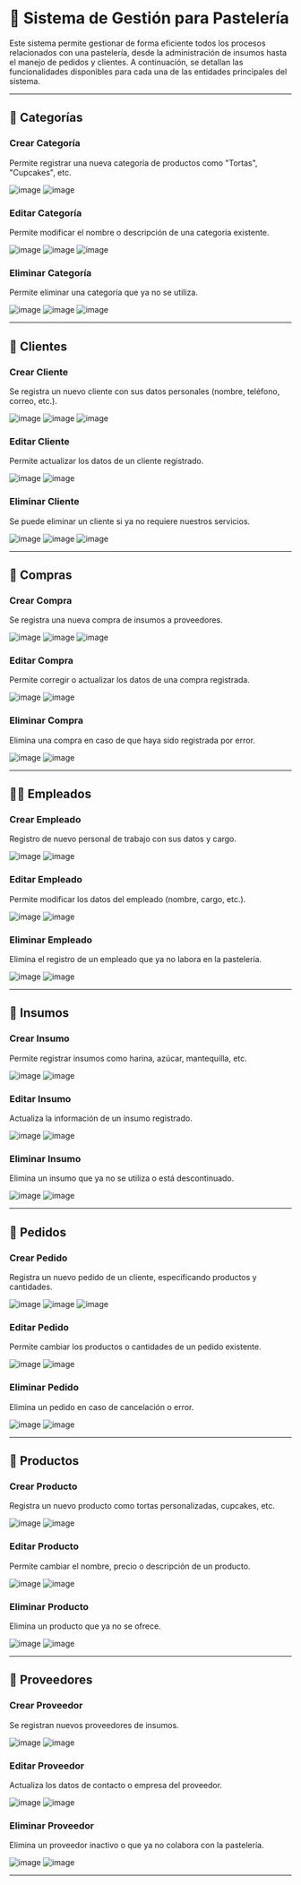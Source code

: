 # 🍰 Sistema de Gestión para Pastelería

Este sistema permite gestionar de forma eficiente todos los procesos relacionados con una pastelería, desde la administración de insumos hasta el manejo de pedidos y clientes. A continuación, se detallan las funcionalidades disponibles para cada una de las entidades principales del sistema.

---

## 📂 Categorías

### Crear Categoría
Permite registrar una nueva categoría de productos como "Tortas", "Cupcakes", etc.

![image](https://github.com/user-attachments/assets/812c03c3-b3a9-478e-ad4e-f586c956855c)
![image](https://github.com/user-attachments/assets/3a8909e5-922f-4404-85aa-638afde3b07a)


### Editar Categoría
Permite modificar el nombre o descripción de una categoría existente.

![image](https://github.com/user-attachments/assets/181ebcc7-85f2-45a9-9fb4-02a87c6968e8)
![image](https://github.com/user-attachments/assets/b5732f26-078f-4de5-9098-cacf7425dd5a)
![image](https://github.com/user-attachments/assets/727057bd-d59c-4835-ae0e-49a18f067a26)

### Eliminar Categoría
Permite eliminar una categoría que ya no se utiliza.

![image](https://github.com/user-attachments/assets/66a7af3b-049c-4fda-8631-763d43c349e1)
![image](https://github.com/user-attachments/assets/a5438146-e098-4f41-83ec-3f53d59f935c)
![image](https://github.com/user-attachments/assets/43d306fb-16e5-4274-9871-cf469a9264eb)

---

## 👤 Clientes

### Crear Cliente
Se registra un nuevo cliente con sus datos personales (nombre, teléfono, correo, etc.).

![image](https://github.com/user-attachments/assets/1ea61fd2-5335-4719-9a0e-51ab3cb194c4)
![image](https://github.com/user-attachments/assets/89578f44-93cd-45bf-8db5-0feb0a41eb5e)
![image](https://github.com/user-attachments/assets/96463d2d-5b82-4195-9083-be47b8b4ff2b)

### Editar Cliente
Permite actualizar los datos de un cliente registrado.

![image](https://github.com/user-attachments/assets/2343cfb5-a487-40cb-80fa-af3a9d177620)
![image](https://github.com/user-attachments/assets/1d0c0664-3749-45d6-92a3-289ec91b33ef)

### Eliminar Cliente
Se puede eliminar un cliente si ya no requiere nuestros servicios.

![image](https://github.com/user-attachments/assets/07f62314-44b2-44aa-92ff-b95335379a1a)
![image](https://github.com/user-attachments/assets/79bece94-ba15-41b4-b54e-bdd6bad42cbf)
![image](https://github.com/user-attachments/assets/8589c45f-4f76-4a49-9443-3ec91f2bc548)

---

## 🧾 Compras

### Crear Compra
Se registra una nueva compra de insumos a proveedores.

![image](https://github.com/user-attachments/assets/0cf75141-99d0-4ac0-bba3-66d7f8624a3f)
![image](https://github.com/user-attachments/assets/dba7be65-cf31-4d6d-99ab-5231eb2bb6c4)
![image](https://github.com/user-attachments/assets/2f5dca3f-2194-49c6-9931-5b86dcae92dc)

### Editar Compra
Permite corregir o actualizar los datos de una compra registrada.

![image](https://github.com/user-attachments/assets/be8c8155-805c-432c-9ae8-7af0648ee376)
![image](https://github.com/user-attachments/assets/82bf5e4d-9ce4-4f12-afd7-167270ed96b0)

### Eliminar Compra
Elimina una compra en caso de que haya sido registrada por error.

![image](https://github.com/user-attachments/assets/1a11bcea-9136-46b8-9b8f-f78ce05841d7)
![image](https://github.com/user-attachments/assets/141f10dc-5c93-4b9c-a0bd-649e0aad31f8)

---

## 🧑‍🍳 Empleados

### Crear Empleado
Registro de nuevo personal de trabajo con sus datos y cargo.

![image](https://github.com/user-attachments/assets/f1ae6335-6499-43a4-b7e0-2210be2235fc)
![image](https://github.com/user-attachments/assets/881f707b-1180-4828-bcc0-4be8ab99e18c)

### Editar Empleado
Permite modificar los datos del empleado (nombre, cargo, etc.).

![image](https://github.com/user-attachments/assets/b4557c37-a149-4b20-9352-04179f3aa354)
![image](https://github.com/user-attachments/assets/14b853ce-1b1e-4e88-8389-7abeb1f169ab)

### Eliminar Empleado
Elimina el registro de un empleado que ya no labora en la pastelería.

![image](https://github.com/user-attachments/assets/b873dd73-904d-4fe2-b913-9af8a31b6cd1)
![image](https://github.com/user-attachments/assets/82a37a41-78cc-4f72-a6e5-6995ebf0c5ac)

---

## 🧂 Insumos

### Crear Insumo
Permite registrar insumos como harina, azúcar, mantequilla, etc.

![image](https://github.com/user-attachments/assets/2818151d-fa93-4d0a-b542-7071946e03f0)
![image](https://github.com/user-attachments/assets/58f4eede-3dae-4ad4-b2c1-c3d20a6286b1)

### Editar Insumo
Actualiza la información de un insumo registrado.

![image](https://github.com/user-attachments/assets/97b69cda-a13f-46f9-986c-206431267402)
![image](https://github.com/user-attachments/assets/5c3eeef7-4e36-4893-996c-882e0b908798)

### Eliminar Insumo
Elimina un insumo que ya no se utiliza o está descontinuado.

![image](https://github.com/user-attachments/assets/39a464e1-4cc6-4d20-a38e-7f177119503d)
![image](https://github.com/user-attachments/assets/17963ffd-c592-486b-9b3d-aebaf664d4f4)

---

## 🛒 Pedidos

### Crear Pedido
Registra un nuevo pedido de un cliente, especificando productos y cantidades.

![image](https://github.com/user-attachments/assets/5f446e62-8280-4adb-85d5-537cd8f20176)
![image](https://github.com/user-attachments/assets/76dc783b-42cf-4342-a46b-a481c8f0ea7e)
![image](https://github.com/user-attachments/assets/bcc85b8a-bb5f-4294-b987-4616c73b2e02)


### Editar Pedido
Permite cambiar los productos o cantidades de un pedido existente.

![image](https://github.com/user-attachments/assets/a920cd48-c766-4411-8c92-2d50d7a139c0)
![image](https://github.com/user-attachments/assets/70a96b21-c495-4455-a6fb-94d2c41a5384)

### Eliminar Pedido
Elimina un pedido en caso de cancelación o error.

![image](https://github.com/user-attachments/assets/ef47ac30-b02b-4a15-ad1d-961625e77aff)
![image](https://github.com/user-attachments/assets/7b449c55-555c-4ad3-a24c-8e538a389402)

---

## 🎂 Productos

### Crear Producto
Registra un nuevo producto como tortas personalizadas, cupcakes, etc.

![image](https://github.com/user-attachments/assets/e03521ba-488b-45bb-abe6-56e45ce345f8)
![image](https://github.com/user-attachments/assets/2b7320f1-e8cc-4fdc-a4b3-8be3d87af346)

### Editar Producto
Permite cambiar el nombre, precio o descripción de un producto.

![image](https://github.com/user-attachments/assets/685e9d1c-725c-4286-9b1a-6db5aa721831)
![image](https://github.com/user-attachments/assets/c4817649-acba-4f8f-b711-b7c9f4eb1f60)

### Eliminar Producto
Elimina un producto que ya no se ofrece.

![image](https://github.com/user-attachments/assets/0b6c5a70-1799-4618-82a3-5c45b3a12f7a)
![image](https://github.com/user-attachments/assets/ab06c06f-aca1-492a-960c-7b4c1ef9ee33)

---

## 🚚 Proveedores

### Crear Proveedor
Se registran nuevos proveedores de insumos.

![image](https://github.com/user-attachments/assets/5999d742-84c3-4cfd-9131-bd0e3aea5d32)
![image](https://github.com/user-attachments/assets/f54a6c90-9b26-4498-b579-170de5057d45)

### Editar Proveedor
Actualiza los datos de contacto o empresa del proveedor.

![image](https://github.com/user-attachments/assets/477346f9-672e-4b66-bd50-c68077cd4ec1)
![image](https://github.com/user-attachments/assets/fd106b50-38ab-4f02-99c1-b48ec2902733)

### Eliminar Proveedor
Elimina un proveedor inactivo o que ya no colabora con la pastelería.

![image](https://github.com/user-attachments/assets/86c1fd56-cf3a-453b-ae6a-e52646aa322f)
![image](https://github.com/user-attachments/assets/864c1f39-db2d-40f9-9aee-e46089088a89)

---


